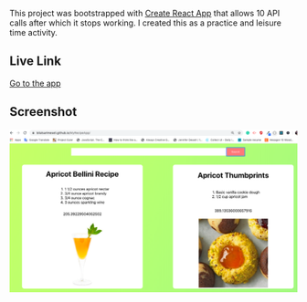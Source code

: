 This project was bootstrapped with [Create React App](https://github.com/facebook/create-react-app) that allows 10 API calls after which it stops working. I created this as a practice and leisure time activity. 

## Live Link

[Go to the app](https://bilalsarimeseli.github.io/MyRecipeApp/)

## Screenshot

![Here is how it looks](https://github.com/bilalsarimeseli/MyRecipeApp/blob/master/public/Screen%20Shot%202020-02-23%20at%209.14.23%20AM.png?raw=true)



